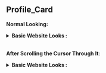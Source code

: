 ## Profile_Card

**Normal Looking:**

<details>	
 <summary><b>Basic Website Looks :</b></summary><br>
<div style='display:flex; align-items:center; gap: 10px;' align='center'>
  <a href="https://github.com/UjjwalSaini07">
    <img src="https://github.com/user-attachments/assets/157ec2de-723b-42fb-b357-7eb5f6d319c9?raw=true"/>
  </a>
</div>
</details>

<br/>

**After Scrolling the Cursor Through It**:

<details>	
 <summary><b>Basic Website Looks :</b></summary><br>
<div style='display:flex; align-items:center; gap: 10px;' align='center'>
  <a href="https://github.com/UjjwalSaini07">
    <img src="https://github.com/user-attachments/assets/13a0c604-317e-4620-a368-e1d657b12dfa?raw=true"/>
  </a>
</div>
</details>
